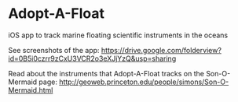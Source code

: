 # Adopt-A-Float
iOS app to track marine floating scientific instruments in the oceans

See screenshots of the app: https://drive.google.com/folderview?id=0B5i0czrr9zCxU3VCR2o3eXJjYzQ&usp=sharing

Read about the instruments that Adopt-A-Float tracks on the Son-O-Mermaid page: http://geoweb.princeton.edu/people/simons/Son-O-Mermaid.html
